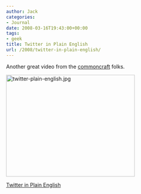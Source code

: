```yaml
---
author: Jack
categories:
- Journal
date: 2008-03-16T19:43:00+00:00
tags:
- geek
title: Twitter in Plain English
url: /2008/twitter-in-plain-english/
---
```


Another great video from the [commoncraft][1] folks.

[<img src="https://www.baty.net/files/twitter-plain-english.jpg" alt="twitter-plain-english.jpg" border="0" width="350" height="277" />][2]

[Twitter in Plain English][2]

 [1]: http://www.commoncraft.com/
 [2]: http://www.commoncraft.com/Twitter